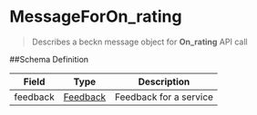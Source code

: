 # MessageForOn_rating

> Describes a beckn message object for **On_rating** API call

##Schema Definition

| **Field** | **Type**                                                    | **Description**        |
| --------- | ----------------------------------------------------------- | ---------------------- |
| feedback  | [Feedback](/reference/0.9.3/core/schema-reference/feedback) | Feedback for a service |
